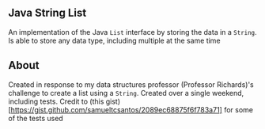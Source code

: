 ## **Java String List**

An implementation of the Java `List` interface by storing the data in a `String`.
Is able to store any data type, including multiple at the same time

## **About**

Created in response to my data structures professor (Professor Richards)'s challenge to create a list using a `String`.
Created over a single weekend, including tests.
Credit to (this gist)[https://gist.github.com/samueltcsantos/2089ec68875f6f783a71] for some of the tests used
